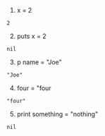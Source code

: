 1. x = 2

```2```

2. puts x = 2

```nil```

3. p name = "Joe"

```"Joe"```

4. four = "four

```"four"```

5. print something = "nothing"

```nil```
